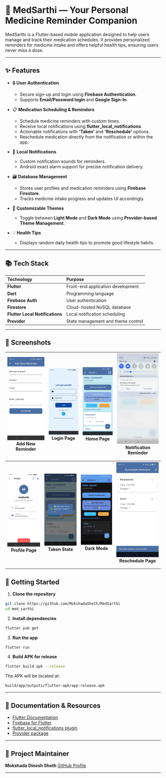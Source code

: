 # 📱 MedSarthi — Your Personal Medicine Reminder Companion

MedSarthi is a Flutter-based mobile application designed to help users manage and track their medication schedules. It provides personalized reminders for medicine intake and offers helpful health tips, ensuring users never miss a dose.

---

## ✨ Features

- 🔒 **User Authentication**
  - Secure sign-up and login using **Firebase Authentication**.
  - Supports **Email/Password login** and **Google Sign-In**.

- 📋 **Medication Scheduling & Reminders**
  - Schedule medicine reminders with custom times.
  - Receive local notifications using **flutter_local_notifications**.
  - Actionable notifications with **'Taken'** and **'Reschedule'** options.
  - Reschedule medication directly from the notification or within the app.

- 🔔 **Local Notifications**
  - Custom notification sounds for reminders.
  - Android exact alarm support for precise notification delivery.

- 🗃️ **Database Management**
  - Stores user profiles and medication reminders using **Firebase Firestore**.
  - Tracks medicine intake progress and updates UI accordingly.

- 🎨 **Customizable Themes**
  - Toggle between **Light Mode** and **Dark Mode** using **Provider-based Theme Management**.

- 💡 **Health Tips**
  - Displays random daily health tips to promote good lifestyle habits.

---

## 📚 Tech Stack

| Technology        | Purpose                          |
|:----------------- |:--------------------------------|
| **Flutter**        | Front-end application development |
| **Dart**           | Programming language             |
| **Firebase Auth**  | User authentication              |
| **Firestore**      | Cloud-hosted NoSQL database       |
| **Flutter Local Notifications** | Local notification scheduling |
| **Provider**       | State management and theme control |

---

## 📱 Screenshots

| [![Splash](screenshots/add_new_reminder.jpg)](screenshots/add_new_reminder.jpg) <br> **Add New Reminder** | [![Login](screenshots/login_page.jpg)](screenshots/login_page.jpg) <br> **Login Page** | [![Home](screenshots/home_page.jpg)](screenshots/home_page.jpg) <br> **Home Page** | [![Reminder](screenshots/notification_reminder.jpg)](screenshots/notification_reminder.jpg) <br> **Notification Reminder** |
|:--:|:--:|:--:|:--:|

| [![Profile](screenshots/profile.jpg)](screenshots/profile.jpg) <br> **Profile Page** | [![Taken](screenshots/taken.jpg)](screenshots/taken.jpg) <br> **Taken State** | [![Dark](screenshots/dark_mode.jpg)](screenshots/dark_mode.jpg) <br> **Dark Mode** | [![Reschedule](screenshots/reshcedule_page.jpg)](screenshots/reshcedule_page.jpg) <br> **Reschedule Page** |
|:--:|:--:|:--:|:--:|


---

## 🚀 Getting Started

1. **Clone the repository**

```bash
git clone https://github.com/MokshadaSheth/MedSarthi
cd med_sarthi
````

2. **Install dependencies**

```bash
flutter pub get
```

3. **Run the app**

```bash
flutter run
```

4. **Build APK for release**

```bash
flutter build apk --release
```

The APK will be located at:

```
build/app/outputs/flutter-apk/app-release.apk
```

---

## 📖 Documentation & Resources

* [Flutter Documentation](https://docs.flutter.dev)
* [Firebase for Flutter](https://firebase.google.com/docs/flutter/setup)
* [flutter\_local\_notifications plugin](https://pub.dev/packages/flutter_local_notifications)
* [Provider package](https://pub.dev/packages/provider)

---

## 📌 Project Maintainer

**Mokshada Dinesh Sheth**
[GitHub Profile](https://github.com/MokshadaSheth)

---


